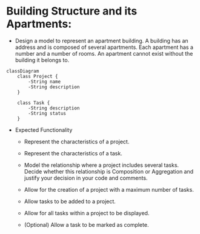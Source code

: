 # Building Structure and its Apartments: 

- Design a model to represent an apartment building. A building has an address and is 
composed of several apartments. Each apartment has a number and a number of rooms. 
An apartment cannot exist without the building it belongs to.

```mermaid
classDiagram
    class Project {
        -String name
        -String description
    }

    class Task {
        -String description
        -String status
    }

```

- Expected Functionality
    - Represent the characteristics of a project.

    - Represent the characteristics of a task.

    - Model the relationship where a project includes several tasks. Decide whether this relationship is Composition or Aggregation and justify your decision in your code and comments.

    - Allow for the creation of a project with a maximum number of tasks.

    - Allow tasks to be added to a project.

    - Allow for all tasks within a project to be displayed.

    - (Optional) Allow a task to be marked as complete.
